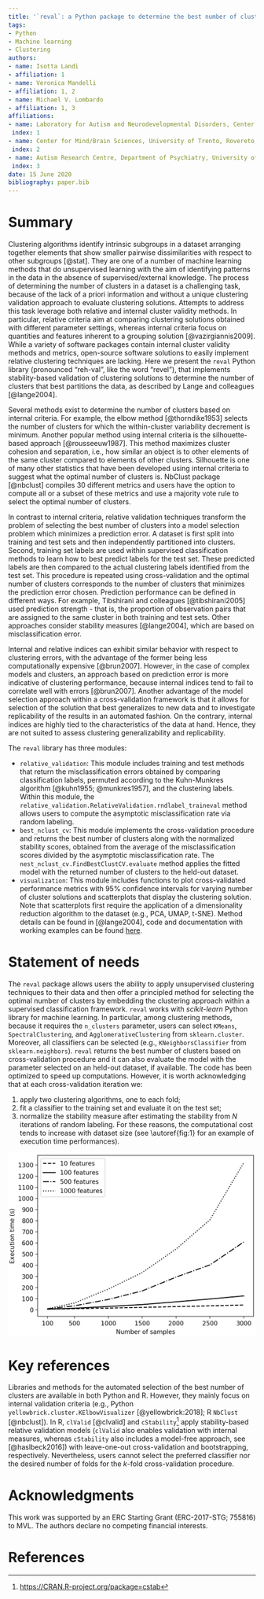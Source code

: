 ```yaml
---
title: '`reval`: a Python package to determine the best number of clusters with stability-based relative clustering validation.'
tags:
- Python
- Machine learning
- Clustering
authors:
- name: Isotta Landi
- affiliation: 1
- name: Veronica Mandelli
- affiliation: 1, 2
- name: Michael V. Lombardo
- affiliation: 1, 3
affiliations:
- name: Laboratory for Autism and Neurodevelopmental Disorders, Center for Neuroscience and Cognitive Systems @UniTn, Istituto Italiano di Tecnologia, Rovereto, Italy
 index: 1
- name: Center for Mind/Brain Sciences, University of Trento, Rovereto, Italy
 index: 2
- name: Autism Research Centre, Department of Psychiatry, University of Cambridge, Cambridge, United Kingdom
 index: 3
date: 15 June 2020
bibliography: paper.bib
---
```


# Summary

Clustering algorithms identify intrinsic subgroups in a dataset arranging together elements that show smaller pairwise dissimilarities with respect to other subgroups [@stat]. They are one of a number of machine learning methods that do unsupervised learning with the aim of identifying patterns in the data in the absence of supervised/external knowledge. The process of determining the number of clusters in a dataset is a challenging task, because of the lack of a priori information and without a unique clustering validation approach to evaluate clustering solutions. Attempts to address this task leverage both relative and internal cluster validity methods. In particular, relative criteria aim at comparing clustering solutions obtained with different parameter settings, whereas internal criteria focus on quantities and features inherent to a grouping solution [@vazirgiannis2009]. While a variety of software packages contain internal cluster validity methods and metrics, open-source software solutions to easily implement relative clustering techniques are lacking. Here we present the `reval` Python library (pronounced “reh-val”, like the word “revel”), that implements stability-based validation of clustering solutions to determine the number of clusters that best partitions the data, as described by Lange and colleagues [@lange2004]. 

Several methods exist to determine the number of clusters based on internal criteria. For example, the elbow method [@thorndike1953] selects the number of clusters for which the within-cluster variability decrement is minimum. Another popular method using internal criteria is the silhouette-based approach [@rousseeuw1987]. This method maximizes cluster cohesion and separation, i.e., how similar an object is to other elements of the same cluster compared to elements of other clusters. Silhouette is one of many other statistics that have been developed using internal criteria to suggest what the optimal number of clusters is. NbClust package [@nbclust] compiles 30 different metrics and users have the option to compute all or a subset of these metrics and use a majority vote rule to select the optimal number of clusters.

In contrast to internal criteria, relative validation techniques transform the problem of selecting the best number of clusters into a model selection problem which minimizes a prediction error. A dataset is first split into training and test sets and then independently partitioned into clusters. Second, training set labels are used within supervised classification methods to learn how to best predict labels for the test set. These predicted labels are then compared to the actual clustering labels identified from the test set. This procedure is repeated using cross-validation and the optimal number of clusters corresponds to the number of clusters that minimizes the prediction error chosen. Prediction performance can be defined in different ways. For example, Tibshirani and colleagues [@tibshirani2005] used prediction strength - that is, the proportion of observation pairs that are assigned to the same cluster in both training and test sets. Other approaches consider stability measures [@lange2004], which are based on misclassification error.

Internal and relative indices can exhibit similar behavior with respect to clustering errors, with the advantage of the former being less computationally expensive [@brun2007]. However, in the case of complex models and clusters, an approach based on prediction error is more indicative of clustering performance, because internal indices tend to fail to correlate well with errors [@brun2007]. Another advantage of the model selection approach within a cross-validation framework is that it allows for selection of the solution that best generalizes to new data and to investigate replicability of the results in an automated fashion. On the contrary, internal indices are highly tied to the characteristics of the data at hand. Hence, they are not suited to assess clustering generalizability and replicability.

The `reval` library has three modules:
- `relative_validation`: This module includes training and test methods that return the misclassification errors obtained by comparing classification labels, permuted according to the Kuhn-Munkres algorithm [@kuhn1955; @munkres1957], and the clustering labels. Within this module, the `relative_validation.RelativeValidation.rndlabel_traineval` method allows users to compute the asymptotic misclassification rate via random labeling.
- `best_nclust_cv`: This module implements the cross-validation procedure and returns the best number of clusters along with the normalized stability scores, obtained from the average of the misclassification scores divided by the asymptotic misclassification rate. The `nest_nclust_cv.FindBestClustCV.evaluate` method applies the fitted model with the returned number of clusters to the held-out dataset.
- `visualization`: This module includes functions to plot cross-validated performance metrics with 95% confidence intervals for varying number of cluster solutions and scatterplots that display the clustering solution. Note that scatterplots first require the application of a dimensionality reduction algorithm to the dataset (e.g., PCA, UMAP, t-SNE).
Method details can be found in [@lange2004], code and documentation with working examples can be found [here](https://github.com/landiisotta/relative_validation_clustering).

# Statement of needs

The `reval` package allows users the ability to apply unsupervised clustering techniques to their data and then offer a principled method for selecting the optimal number of clusters by embedding the clustering approach within a supervised classification framework. `reval` works with *scikit-learn* Python library for machine learning. In particular, among clustering methods, because it requires the `n_clusters` parameter, users can select `KMeans`, `SpectralClustering`, and `AgglomerativeClustering` from `sklearn.cluster`. Moreover, all classifiers can be selected (e.g., `KNeighborsClassifier` from `sklearn.neighbors`). `reval` returns the best number of clusters based on cross-validation procedure and it can also evaluate the model with the parameter selected on an held-out dataset, if available. The code has been optimized to speed up computations. However, it is worth acknowledging that at each cross-validation iteration we:
1) apply two clustering algorithms, one to each fold;
2) fit a classifier to the training set and evaluate it on the test set;
3) normalize the stability measure after estimating the stability from $N$ iterations of random labeling.
For these reasons, the computational cost tends to increase with dataset size (see \autoref{fig:1} for an example of execution time performances).

![`best_nclust_cv` module applied to simulation blob data with 5 clusters and varying number of samples and features. Number of clusters ranges from 2 to 6. We report execution time in seconds for algorithm performance. \label{fig:1}](makeblobs_performance.png)

# Key references

Libraries and methods for the automated selection of the best number of clusters are available in both Python and R. However, they mainly focus on internal validation criteria (e.g., Python
`yellowbrick.cluster.KElbowVisualizer` [@yellowbrick:2018]; R `NbClust` [@nbclust]). In R, `clValid` [@clvalid] and `cStability`[^1] apply stability-based relative validation models (`clValid` also enables validation with internal measures, whereas `cStability` also includes a model-free approach, see [@haslbeck2016]) with leave-one-out cross-validation and bootstrapping, respectively. Nevertheless, users cannot select the preferred classifier nor the desired number of folds for the *k*-fold cross-validation procedure.

[^1]: https://CRAN.R-project.org/package=cstab

# Acknowledgments
This work was supported by an ERC Starting Grant (ERC-2017-STG; 755816) to MVL. The authors declare no competing financial interests.

# References
